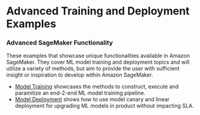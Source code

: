 # Advanced Training and Deployment Examples

### Advanced SageMaker Functionality

These examples that showcase unique functionalities available in Amazon SageMaker.  They cover ML model training and deployment topics and will utilize a variety of methods, but aim to provide the user with sufficient insight or inspiration to develop within Amazon SageMaker.

- [Model Training](basic_and_pipelines) showcases the methods to construct, execute and paramitize an end-2-end ML model training pipeline.
- [Model Deployment](canary_and_linear) shows how to use model canary and linear deployment for upgrading ML models in product without impacting SLA.
